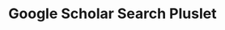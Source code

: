 ---
title: Google Scholar Search Pluslet
tags: [pluslets]
keywords: pluslets
last_updated: Dec 2, 2016
summary: 
sidebar: sp4_sidebar
permalink: sp4_pluslet_google_scholar.html
folder: sp4
---
